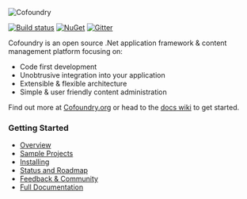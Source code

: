 ![Cofoundry](https://www.cofoundry.org/content/images/external/logo_for_github_readme.png)

[![Build status](https://ci.appveyor.com/api/projects/status/q22kvqkckiswtv8i?svg=true)](https://ci.appveyor.com/project/Cofoundry/cofoundry)
[![NuGet](https://img.shields.io/nuget/v/Cofoundry.Web.Admin.svg)](https://www.nuget.org/packages/Cofoundry.Web.Admin/)
[![Gitter](https://img.shields.io/gitter/room/cofoundry-cms/cofoundry.svg)](https://gitter.im/cofoundry-cms/cofoundry)

Cofoundry is an open source .Net application framework & content management platform focusing on:

- Code first development
- Unobtrusive integration into your application
- Extensible & flexible architecture
- Simple & user friendly content administration

Find out more at [Cofoundry.org](https://www.cofoundry.org/) or head to the [docs wiki](https://github.com/cofoundry-cms/cofoundry/wiki) to get started.

### Getting Started

- [Overview](https://github.com/cofoundry-cms/cofoundry/wiki/Overview)
- [Sample Projects](https://github.com/cofoundry-cms/cofoundry/wiki/Sample-Projects)
- [Installing](https://github.com/cofoundry-cms/cofoundry/wiki/Installing)
- [Status and Roadmap](https://github.com/cofoundry-cms/cofoundry/wiki/Status-and-Roadmap)
- [Feedback & Community](https://github.com/cofoundry-cms/cofoundry/wiki/Feedback-&-Community)
- [Full Documentation](https://github.com/cofoundry-cms/cofoundry/wiki)
 



